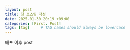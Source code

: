 ```yaml
---
layout: post
title: 첫 포스팅 작성
date: 2025-01-30 20:19 +09:00
categories: [First, Post]
tags: [tag]     # TAG names should always be lowercase
---
```


배포 이후 post